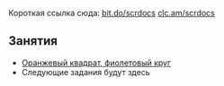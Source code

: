 Короткая ссылка сюда:
[bit.do/scrdocs](http://bit.do/scrdocs)
[clc.am/scrdocs](https://clc.am/scrdocs)

## Занятия
- [Оранжевый квадрат, фиолетовый круг](/scratch/lessons/orange-purple/)
- Следующие задания будут здесь
